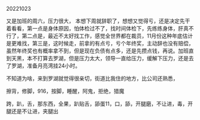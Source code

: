 20221023

又是加班的周六，压力很大， 本想下周就辞职了，想想又觉得亏，还是决定先干着看看，第一点是身体原因，怕体检过不了，找时间体检下，先练练身体，肝真不行了，第二点是，最近不太好找工作，感觉全世界都在裁员，11月份这种年底估计是更难找，第三是，这时候走，前拿的有点亏，亏个年终奖，主动辞也没有赔偿，虽然年终奖也有概率拿不到，但是现在负债有点多，还是先攒点钱，再说。加班直到天黑，本不打算去罗湖，但是压力太大，领导一直给压力，缓解下压力，还是去了罗湖，准备月亮湾挂24小时。

不知道为啥，来到罗湖就觉得很亲切，街道比我住的地方，比公司还熟悉，

擦背，修脚，916，按脚，睡醒，阿鬼，拒绝，猎魔

跨，趴，舌，那东西，全果，趴贴舌，舔蛋11，口，舔，开腿磨，不让进，毒，开腿还是不让进，夹腿出
